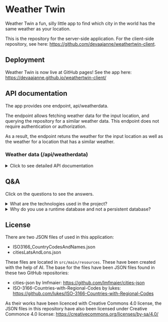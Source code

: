 # Weather Twin

Weather Twin a fun, silly little app to find which city in the world has the same weather as your location.

This is the repository for the server-side application. For the client-side repository, see here: https://github.com/devaajanne/weathertwin-client.

## Deployment

Weather Twin is now live at GitHub pages! See the app here: https://devaajanne.github.io/weathertwin-client/

## API documentation

The app provides one endpoint, api/weatherdata.

The endpoint allows fetching weather data for the input location, and querying the repository for a similar weather data. This endpoint does not require authentication or authorization.

As a result, the endpoint retuns the weather for the input location as well as the weather for a location that has a similar weather.

### Weather data (/api/weatherdata)
<details>
<summary>Click to see detailed API documentation</summary>

**URL** : `/api/weatherdata`

**Method** : `POST`

**Auth required** : No

**Path parameters** : None

**Request body content** :

The request body should be a JSON object. It must include the following fields:

| Field        | Type   | Required | Description                                                                                        |
| ------------ | ------ | -------- | -------------------------------------------------------------------------------------------------- |
| `cityName`   | String | YES      | The name of the input city. Can include the city's country, separated by comma.                    |
| `cityCoords` | JSON   | YES      | The coordinates of the city. Must include `lat` and `lon` fields and their values as float/double. |
| `unit`       | String | YES      | Response unit. Must be `standard`/`null`/empty, `metric`, or `imperial`.                           |

#### Example request

`POST /api/weatherdata`

```json
{
  "cityName": "Helsinki, Finland",
  "cityCoords": {
    "lat": 60.1675,
    "lon": 24.9427
  },
  "unit": "metric"
}
```

### Success reponses

**Condition** : Data provided in the body is valid and a similar location has been found.

**Code** : `200 OK`

**Content example** : Returns a JSON object with two properties: `inputLocation` and `similarLocation`. Both include the weather data for their respective locations. `temp` is in the unit given in the body.

```json
{
  "similarLocation": {
    "id": 134601,
    "lat": 32.941,
    "lon": 50.121,
    "city": "Fareydūnshahr",
    "countryCode": "IR",
    "countryName": "Iran",
    "weatherGroup": "Clouds",
    "temp": -5.6
  },
  "inputLocation": {
    "id": 658225,
    "lat": 60.1675,
    "lon": 24.9427,
    "city": "Helsinki",
    "countryCode": "FI",
    "countryName": "Finland",
    "weatherGroup": "Clouds",
    "temp": -5.4
  }
}
```
**Condition** : Data provided in the body is valid but a similar location has not been found.

**Code** : `200 OK`

**Content example** : Returns a JSON object with two properties: `inputLocation` and `similarLocation`. Only the `inputLocation` contains its respective weather data, whereas `similarLocation` is `null`. `temp` is in the unit given in the body.

```json
{
  "similarLocation": null,
  "inputLocation": {
    "id": 658225,
    "lat": 60.1675,
    "lon": 24.9427,
    "city": "Helsinki",
    "countryCode": "FI",
    "countryName": "Finland",
    "weatherGroup": "Clouds",
    "temp": -5.4
  }
}
```
</details>

## Q&A

Click on the questions to see the answers.

<details>
<summary>What are the technologies used in the project?</summary>
This repository houses the back-end side of the WeatherTwin application. It has been written in Java version 23, using Spring Boot version 3.4.2 and Gradle version 8.11.1. For reading JSON files, Jackson library is used. For the front-end side of the project, written in JavaScript and React, see this repository: https://github.com/devaajanne/weathertwin-client
</details>


<details>
<summary>Why do you use a runtime database and not a persistent database?</summary>
This is most likely a temporary solution and fixed later, but the main reason was that this application features only one table: weatherdatatable. This is the table that is used to store fetched weather data from OpenWeatherMap API which has been converted into weatherData entities. As this is the only table in the whole application, and as the data in the table is updated every hour (ie. the weather data gets outdated fast, since weather changes), a runtime database with H2 is good for now.
</details>

## License

There are two JSON files of used in this application:

- ISO3166_CountryCodesAndNames.json
- citiesLatsAndLons.json

These files are located in `src/main/resources`. These have been created with the help of AI. The base for the files have been JSON files found in these two GitHub repositories:

- cities-json by lmfmaier: https://github.com/lmfmaier/cities-json
- ISO-3166-Countries-with-Regional-Codes by lukes: https://github.com/lukes/ISO-3166-Countries-with-Regional-Codes

As their works have been licenced with Creative Commons 4.0 license, the JSON files in this repository have also been licensed under Creative Commonce 4.0 license: https://creativecommons.org/licenses/by-sa/4.0/

